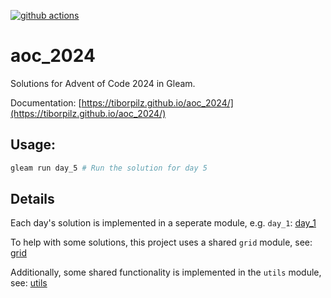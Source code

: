 [![github actions](https://github.com/tiborpilz/aoc_2024/actions/workflows/test.yml/badge.svg)](https://github.com/tiborpilz/aoc_2024/actions/workflows/test.yml)

# aoc_2024

Solutions for Advent of Code 2024 in Gleam.

Documentation: [https://tiborpilz.github.io/aoc_2024/](https://tiborpilz.github.io/aoc_2024/)

## Usage:

```sh
gleam run day_5 # Run the solution for day 5
```

## Details

Each day's solution is implemented in a seperate module, e.g. `day_1`: [day_1](./src/day_1.gleam)

To help with some solutions, this project uses a shared `grid` module, see: [grid](./grid.html)

Additionally, some shared functionality is implemented in the `utils` module, see: [utils](./utils.html)
